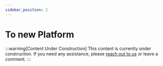 ```yaml
---
sidebar_position: 2
---
```


# To new Platform

:::warning[Content Under Construction]
This content is currently under construction. If you need any assistance, please [reach out to us](/docs/Support/ConnectWithUs) or leave a comment.
:::
